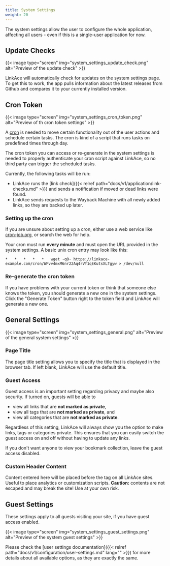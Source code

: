 ```yaml
---
title: System Settings
weight: 20
---
```


The system settings allow the user to configure the whole application, affecting all users - even if this is a  single-user application for now.


## Update Checks

{{< image type="screen" img="system_settings_update_check.png" alt="Preview of the update check" >}}

LinkAce will automatically check for updates on the system settings page. To get this to work, the app pulls information about the latest releases from Github and compares it to your currently installed version.


## Cron Token

{{< image type="screen" img="system_settings_cron_token.png" alt="Preview of th cron token settings" >}}

A [cron](https://en.wikipedia.org/wiki/Cron) is needed to move certain functionality out of the user actions and schedule certain tasks. The cron is kind of a script that runs tasks on predefined times through day. 

The cron token you can access or re-generate in the system settings is needed to properly authenticate your cron script against LinkAce, so no third party can trigger the scheduled tasks.

Currently, the following tasks will be run:

* LinkAce runs the [link check]({{< relref path="docs/v1/application/link-checks.md" >}}) and sends a notification if moved or dead links were found.
* LinkAce sends requests to the Wayback Machine with all newly added links, so they are backed up later.

### Setting up the cron

If you are unsure about setting up a cron, either use a web service like [cron-job.org](https://cron-job.org/en/), or search the web for help.

Your cron must run **every minute** and must open the URL provided in the system settings. A basic unix cron entry may look like this:

```
*   *   *   *   *   wget -qO- https://linkace-example.com/cron/WPvv4mxM6nr22Aq4rVf1qEKutsXLTgyw > /dev/null
```

### Re-generate the cron token

If you have problems with your current token or think that someone else knows the token, you should generate a new one in the system settings. Click the "Generate Token" button right to the token field and LinkAce will generate a new one.


## General Settings

{{< image type="screen" img="system_settings_general.png" alt="Preview of the general system settings" >}}

### Page Title

The page title setting allows you to specify the title that is displayed in the browser tab. If left blank, LinkAce will use the default title.

### Guest Access

Guest access is an important setting regarding privacy and maybe also security. If turned on, guests will be able to 
* view all links that are **not marked as private**,
* view all tags that are **not marked as private**, and
* view all categories that are **not marked as private**.

Regardless of this setting, LinkAce will always show you the option to make links, tags or categories private. This ensures that you can easily switch the guest access on and off without having to update any links.

If you don't want anyone to view your bookmark collection, leave the guest access disabled.

### Custom Header Content

Content entered here will be placed before the </head> tag on all LinkAce sites. Useful to place analytics or customization scripts. **Caution:** contents are not escaped and may break the site! Use at your own risk.


## Guest Settings

These settings apply to all guests visiting your site, if you have guest access enabled.

{{< image type="screen" img="system_settings_guest_settings.png" alt="Preview of the system guest settings" >}}

Please check the [user settings documentation]({{< relref path="docs/v1/configuration/user-settings.md" lang="" >}}) for more details about all available options, as they are exactly the same.
